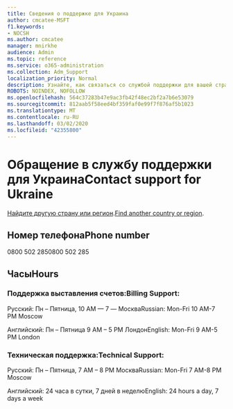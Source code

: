 ```yaml
---
title: Сведения о поддержке для Украина
author: cmcatee-MSFT
f1.keywords:
- NOCSH
ms.author: cmcatee
manager: mnirkhe
audience: Admin
ms.topic: reference
ms.service: o365-administration
ms.collection: Adm_Support
localization_priority: Normal
description: Узнайте, как связаться со службой поддержки для вашей страны или региона.
ROBOTS: NOINDEX, NOFOLLOW
ms.openlocfilehash: 564c37283b47e9ac3fb42f48ec2bf2a7b6e53079
ms.sourcegitcommit: 812aab5f58eed4bf359faf0e99f7f876af5b1023
ms.translationtype: MT
ms.contentlocale: ru-RU
ms.lasthandoff: 03/02/2020
ms.locfileid: "42355800"
---
```

# <a name="contact-support-for-ukraine"></a><span data-ttu-id="eb6e3-103">Обращение в службу поддержки для Украина</span><span class="sxs-lookup"><span data-stu-id="eb6e3-103">Contact support for Ukraine</span></span>

<span data-ttu-id="eb6e3-104">[Найдите другую страну или регион](../contact-support-for-business-products.md).</span><span class="sxs-lookup"><span data-stu-id="eb6e3-104">[Find another country or region](../contact-support-for-business-products.md).</span></span>

## <a name="phone-number"></a><span data-ttu-id="eb6e3-105">Номер телефона</span><span class="sxs-lookup"><span data-stu-id="eb6e3-105">Phone number</span></span>
<span data-ttu-id="eb6e3-106">0800 502 285</span><span class="sxs-lookup"><span data-stu-id="eb6e3-106">0800 502 285</span></span>

## <a name="hours"></a><span data-ttu-id="eb6e3-107">Часы</span><span class="sxs-lookup"><span data-stu-id="eb6e3-107">Hours</span></span>
### <a name="billing-support"></a><span data-ttu-id="eb6e3-108">Поддержка выставления счетов:</span><span class="sxs-lookup"><span data-stu-id="eb6e3-108">Billing Support:</span></span>

<span data-ttu-id="eb6e3-109">Русский: Пн – Пятница, 10 AM — 7 — Москва</span><span class="sxs-lookup"><span data-stu-id="eb6e3-109">Russian: Mon-Fri 10 AM-7 PM Moscow</span></span>

<span data-ttu-id="eb6e3-110">Английский: Пн – Пятница 9 AM – 5 PM Лондон</span><span class="sxs-lookup"><span data-stu-id="eb6e3-110">English: Mon-Fri 9 AM-5 PM London</span></span>

### <a name="technical-support"></a><span data-ttu-id="eb6e3-111">Техническая поддержка:</span><span class="sxs-lookup"><span data-stu-id="eb6e3-111">Technical Support:</span></span>

<span data-ttu-id="eb6e3-112">Русский: Пн – Пятница, 7 AM – 8 PM Москва</span><span class="sxs-lookup"><span data-stu-id="eb6e3-112">Russian: Mon-Fri 7 AM-8 PM Moscow</span></span>

<span data-ttu-id="eb6e3-113">Английский: 24 часа в сутки, 7 дней в неделю</span><span class="sxs-lookup"><span data-stu-id="eb6e3-113">English: 24 hours a day, 7 days a week</span></span>
